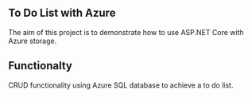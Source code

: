 ## To Do List with Azure

The aim of this project is to demonstrate how to use ASP.NET Core with Azure storage.

## Functionalty

CRUD functionality using Azure SQL database to achieve a to do list.

